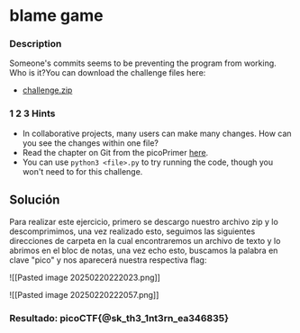 # blame game

### Description

Someone's commits seems to be preventing the program from working. Who is it?You can download the challenge files here:

- [challenge.zip](https://artifacts.picoctf.net/c_titan/74/challenge.zip)

### 1 2 3 Hints 

* In collaborative projects, many users can make many changes. How can you see the changes within one file?
* Read the chapter on Git from the picoPrimer [here](https://primer.picoctf.org/#_git_version_control).
* You can use `python3 <file>.py` to try running the code, though you won't need to for this challenge.

## Solución

Para realizar este ejercicio, primero se descargo nuestro archivo zip y lo descomprimimos, una vez realizado esto, seguimos las siguientes direcciones de carpeta en la cual encontraremos un archivo de texto y lo abrimos en el bloc de notas, una vez echo esto, buscamos la palabra en clave "pico" y nos aparecerá nuestra respectiva flag:

![[Pasted image 20250220222023.png]]

![[Pasted image 20250220222057.png]]

### Resultado: picoCTF{@sk_th3_1nt3rn_ea346835}